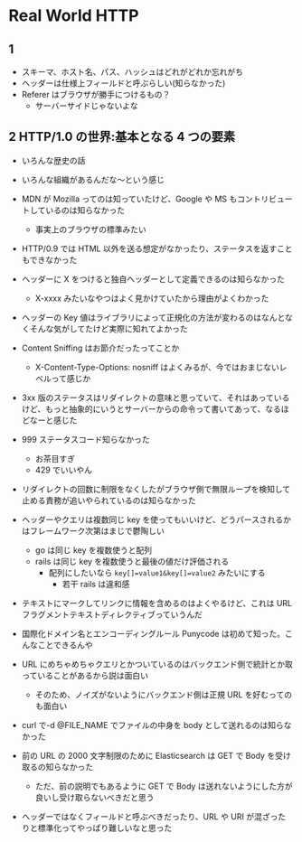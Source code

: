 # Real World HTTP

## 1

- スキーマ、ホスト名、パス、ハッシュはどれがどれか忘れがち
- ヘッダーは仕様上フィールドと呼ぶらしい(知らなかった)
- Referer はブラウザが勝手につけるもの？
  - サーバーサイドじゃないよな

## 2 HTTP/1.0 の世界:基本となる 4 つの要素

- いろんな歴史の話
- いろんな組織があるんだな〜という感じ
- MDN が Mozilla ってのは知っていたけど、Google や MS もコントリビュートしているのは知らなかった
  - 事実上のブラウザの標準みたい
- HTTP/0.9 では HTML 以外を送る想定がなかったり、ステータスを返すこともできなかった
- ヘッダーに X をつけると独自ヘッダーとして定義できるのは知らなかった
  - X-xxxx みたいなやつはよく見かけていたから理由がよくわかった
- ヘッダーの Key 値はライブラリによって正規化の方法が変わるのはなんとなくそんな気がしてたけど実際に知れてよかった
- Content Sniffing はお節介だったってことか
  - X-Content-Type-Options: nosniff はよくみるが、今ではおまじないレベルって感じか
- 3xx 版のステータスはリダイレクトの意味と思っていて、それはあっているけど、もっと抽象的にいうとサーバーからの命令って書いてあって、なるほどなーと感じた
- 999 ステータスコード知らなかった
  - お茶目すぎ
  - 429 でいいやん
- リダイレクトの回数に制限をなくしたがブラウザ側で無限ループを検知して止める責務が追いやられているのは知らなかった
- ヘッダーやクエリは複数同じ key を使ってもいいけど、どうパースされるかはフレームワーク次第はまじで鬱陶しい
  - go は同じ key を複数使うと配列
  - rails は同じ key を複数使うと最後の値だけ評価される
    - 配列にしたいなら `key[]=value1&key[]=value2` みたいにする
      - 若干 rails は違和感
- テキストにマークしてリンクに情報を含めるのはよくやるけど、これは URL フラグメントテキストディレクティブっていうんだ
- 国際化ドメイン名とエンコーディングルール Punycode は初めて知った。こんなことできるんや
- URL にめちゃめちゃクエリとかついているのはバックエンド側で統計とか取っていることがあるから説は面白い
  - そのため、ノイズがないようにバックエンド側は正規 URL を好むってのも面白い
- curl で-d @FILE_NAME でファイルの中身を body として送れるのは知らなかった
- 前の URL の 2000 文字制限のために Elasticsearch は GET で Body を受け取るの知らなかった

  - ただ、前の説明でもあるように GET で Body は送れないようにした方が良いし受け取らないべきだと思う

- ヘッダーではなくフィールドと呼ぶべきだったり、URL や URI が混ざったりと標準化ってやっぱり難しいなと思った
